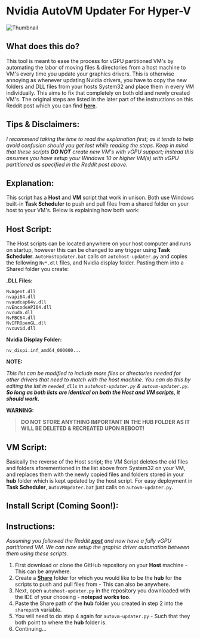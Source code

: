 # Nvidia AutoVM Updater For Hyper-V

![Thumbnail](https://lh3.googleusercontent.com/pw/AM-JKLUJDLBkOcwMW3nvWzlUpLfa3HVdoUWsQe01jNI1xckhizcJBroMQcIWsSQ7AfdhO6G6j8B-8Bf9ystsfqRNVZOre4s-WdYcLL9Yc1TKWYkCwX0it7HsTZEzWSokMBhff1akJ4uB8CIjR2YCB83IdXd9DQ=w990-h718-no?authuser=0)

## What does this do?
This tool is meant to ease the process for vGPU partitioned VM's by automating the labor of moving files & directories from a host machine to VM's every time you update your graphics drivers. This is otherwise annoying as whenever updating Nvidia drivers, you have to copy the new folders and DLL files from your hosts System32 and place them in every VM individually. This aims to fix that completely on both old and newly created VM's. The original steps are listed in the later part of the instructions on this Reddit post which you can find [**here**](https://www.reddit.com/r/sysadmin/comments/jym8xz/gpu_partitioning_is_finally_possible_in_hyperv/).

## Tips & Disclaimers:
_I recommend taking the time to read the explanation first; as it tends to help avoid confusion should you get lost while reading the steps. Keep in mind that these scripts **DO NOT** create new VM's with vGPU support; instead this assumes you have setup your Windows 10 or higher VM(s) with vGPU partitioned as specified in the Reddit post above._

## Explanation:
This script has a **Host** and **VM** script that work in unison. Both use Windows built-in **Task Scheduler** to push and pull files from a shared folder on your host to your VM's. Below is explaining how both work:

## Host Script:
The Host scripts can be located anywhere on your host computer and runs on startup, however this can be changed to any trigger using **Task Scheduler**. `AutoHostUpdater.bat` calls on `autohost-updater.py` and copies the following `Nv*.dll` files, and Nvidia display folder. Pasting them into a Shared folder you create:

**.DLL Files:** 

    NvAgent.dll
    nvapi64.dll
    nvaudcap64v.dll
    nvEncodeAPI64.dll
    nvcuda.dll
    NvFBC64.dll
    NvIFROpenGL.dll
    nvcuvid.dll

**Nvidia Display Folder:** 

    nv_dispi.inf_amd64_000000...

**NOTE:**

_This list can be modified to include more files or directories needed for other drivers that need to match with the host machine. You can do this by editing the list in `needed_dlls` in `autohost-updater.py` & `autovm-updater.py`. **So long as both lists are identical on both the Host and VM scripts, it should work.**_

**WARNING:**

> **DO NOT STORE ANYTHING IMPORTANT IN THE HUB FOLDER AS IT WILL BE DELETED & RECREATED UPON REBOOT!**

## VM Script:
Basically the reverse of the Host script; the VM Script deletes the old files and folders aforementioned in the list above from System32 on your VM, and replaces them with the newly copied files and folders stored in your **hub** folder which is kept updated by the host script. For easy deployment in **Task Scheduler**, `AutoVMUpdater.bat` just calls on `autovm-updater.py`.

## Install Script (**Coming Soon!**):

## Instructions:
_Assuming you followed the Reddit [**post**](https://www.reddit.com/r/sysadmin/comments/jym8xz/gpu_partitioning_is_finally_possible_in_hyperv/) and now have a fully vGPU partitioned VM. We can now setup the graphic driver automation between them using these scripts._

1. First download or clone the GitHub repository on your **Host** machine - This can be anywhere.
2. Create a [**Share**](https://pureinfotech.com/setup-network-file-sharing-windows-10/) folder for which you would like to be the **hub** for the scripts to push and pull files from - This can also be anywhere.
3. Next, open `autohost-updater.py` in the repository you downloaded with the IDE of your choosing - **notepad works too**. 
4. Paste the Share path of the **hub** folder you created in step 2 into the `sharepath` variable.
5. You will need to do step 4 again for `autovm-updater.py` - Such that they both point to where the **hub** folder is.
6. Continuing...

